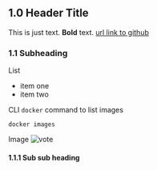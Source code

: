 
## 1.0 Header Title

This is just text.  **Bold** text. [url link to github](https://github.com)

### 1.1 Subheading

List
* item one
* item two


CLI `docker` command to list images
```
docker images
```

Image
<img src="../images/vote.png" title="vote">

#### 1.1.1 Sub sub heading
